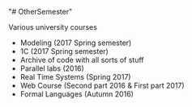 "# OtherSemester" 

Various university courses
- Modeling (2017 Spring semester)
- 1C (2017 Spring semester)
- Archive of code with all sorts of stuff
- Parallel labs (2016)
- Real Time Systems (Spring 2017)
- Web Course (Second part 2016 & First part 2017)
- Formal Languages (Autumn 2016)